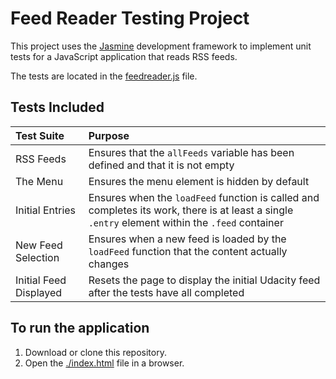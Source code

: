 # Feed Reader Testing Project

This project uses the [Jasmine](http://jasmine.github.io/) development framework to implement unit tests for a JavaScript application that reads RSS feeds.

The tests are located in the [feedreader.js](./jasmine/spec/feedreader.js) file.

## Tests Included
| Test Suite        | Purpose           |
| :------------- |:-------------|
| RSS Feeds      | Ensures that the `allFeeds` variable has been defined and that it is not empty |
| The Menu      | Ensures the menu element is hidden by default |
| Initial Entries | Ensures when the `loadFeed` function is called and completes its work, there is at least a single `.entry` element within the `.feed` container |
| New Feed Selection | Ensures when a new feed is loaded by the `loadFeed` function that the content actually changes |
| Initial Feed Displayed | Resets the page to display the initial Udacity feed after the tests have all completed |

## To run the application

1. Download or clone this repository.
2. Open the [./index.html](./index.html) file in a browser.
